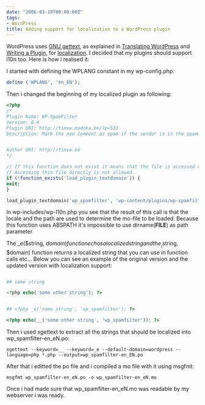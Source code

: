 ```yaml
---
date: "2006-03-19T00:00:00Z"
tags:
- WordPress
title: Adding support for localization to a WordPress plugin
---
```

WordPress uses [GNU gettext](http://www.gnu.org/software/gettext/), as explained in [Translating WordPress](http://codex.wordpress.org/Localizing_WordPress) and [Writing a Plugin](http://codex.wordpress.org/Writing_a_Plugin), for [localization](http://en.wikipedia.org/wiki/Software_localization). I decided that my plugins should support l10n too. Here is how i realised it:

I started with defining the WPLANG constant in my wp-config.php:

```php
define ('WPLANG', 'en_EN');
```

Then i changed the beginning of my localized plugin as following:

```php
<?php
/*
Plugin Name: WP-SpamFilter
Version: 0.4
Plugin URI: http://timvw.madoka.be/?p=533
Description: Mark the new comment as spam if the sender is in the spammers list.


Author URI: http://timvw.be
*/

// If this function does not exist it means that the file is accessed directly.
// Accessing this file directly is not allowed.
if (!function_exists('load_plugin_textdomain')) {
exit;
}

load_plugin_textdomain('wp_spamfilter', 'wp-content/plugins/wp-spamfilter');
```

In wp-includes/wp-l10n.php you see that the result of this call is that the locale and the path are used to determine the mo-file to be loaded. Because this function uses ABSPATH it's impossible to use dirname(__FILE__) as path parameter

The _e($string, $domain) function echos a localized string and the __($string, $domain) function returns a localized string that you can use in function calls etc... Below you can see an example of the original version and the updated version with localization support: 

```php

## some string

<?php echo('some other string'); ?>


```

```php

## <?php _e('some string', 'wp_spamfilter'); ?>

<?php echo(__('some other string', 'wp_spamfilter')); ?>


```

Then i used xgettext to extract all the strings that should be localized into wp_spamfilter-en_eN.po:

```dos
xgettext --keyword=__ --keyword=_e --default-domain=wordpress --language=php *.php --output=wp_spamfilter-en_EN.po
```

After that i editted the po file and i compiled a mo file with it using msgfmt:

```dos
msgfmt wp_spamfilter-en_eN.po -o wp_spamfilter-en_eN.mo
```

Once i had made sure that wp_spamfilter-en_eN.mo was readable by my webserver i was ready.
